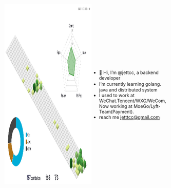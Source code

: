 <div style="display: flex;justify-content: space-around;align-items: center;">
<div>
  <a href="https://github.com/jettcc">
    <img height="560px" src="./profile-3d-contrib/profile-green-animate.svg">
  </a>
</div>
  
- 👋 Hi, I’m @jettcc, a backend developer
- I’m currently learning golang、java and distributed system
- I used to work at WeChat.Tencent/WXG/WeCom, Now working at MoeGo/Lyft-Team(Payment).
- reach me jetttcc@gmail.com

<!---
jettcc/jettcc is a ✨ special ✨ repository because its `README.md` (this file) appears on your GitHub profile.
You can click the Preview link to take a look at your changes.
--->
